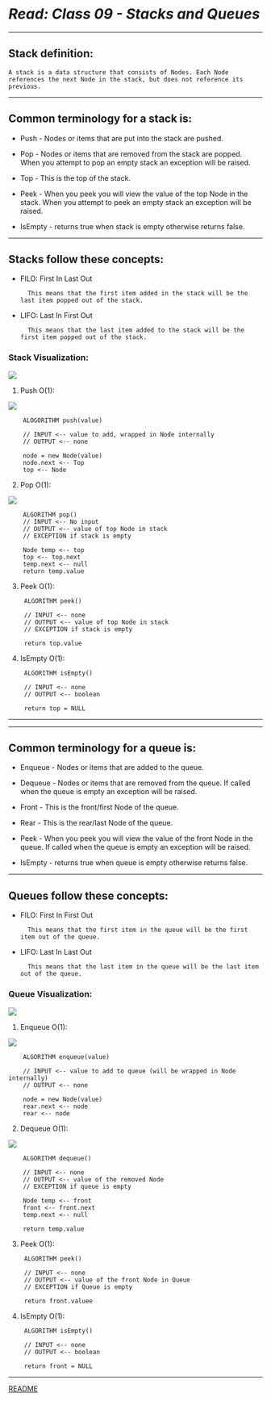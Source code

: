 # ***Read: Class 09 - Stacks and Queues***

***

## **Stack definition:**

    A stack is a data structure that consists of Nodes. Each Node references the next Node in the stack, but does not reference its previous.

***

## **Common terminology for a stack is:**

- Push - Nodes or items that are put into the stack are pushed.

- Pop - Nodes or items that are removed from the stack are popped. When you attempt to pop an empty stack an exception will be raised.

- Top - This is the top of the stack.

- Peek - When you peek you will view the value of the top Node in the stack. When you attempt to peek an empty stack an exception will be raised.

- IsEmpty - returns true when stack is empty otherwise returns false.

***

## **Stacks follow these concepts:**

- FILO: First In Last Out

        This means that the first item added in the stack will be the last item popped out of the stack.


- LIFO: Last In First Out

        This means that the last item added to the stack will be the first item popped out of the stack.

### **Stack Visualization:**

![](./Class-08%20images/stack1.png)

1. Push O(1):

![](./Class-08%20images/pushStack3.png)

        ALOGORITHM push(value)

        // INPUT <-- value to add, wrapped in Node internally
        // OUTPUT <-- none

        node = new Node(value)
        node.next <-- Top
        top <-- Node


2. Pop O(1):

![](./Class-08%20images/popStack4.png)

        ALGORITHM pop()
        // INPUT <-- No input
        // OUTPUT <-- value of top Node in stack
        // EXCEPTION if stack is empty

        Node temp <-- top
        top <-- top.next
        temp.next <-- null
        return temp.value

3. Peek O(1):

        ALGORITHM peek()

        // INPUT <-- none
        // OUTPUT <-- value of top Node in stack
        // EXCEPTION if stack is empty

        return top.value

4. IsEmpty O(1):

        ALGORITHM isEmpty()

        // INPUT <-- none
        // OUTPUT <-- boolean

        return top = NULL

***

***

## **Common terminology for a queue is:**

- Enqueue - Nodes or items that are added to the queue.

- Dequeue - Nodes or items that are removed from the queue. If called when the queue is empty an exception will be raised.

- Front - This is the front/first Node of the queue.

- Rear - This is the rear/last Node of the queue.

- Peek - When you peek you will view the value of the front Node in the queue. If called when the queue is empty an exception will be raised.

- IsEmpty - returns true when queue is empty otherwise returns false.


***

## **Queues follow these concepts:**

- FILO: First In First Out

        This means that the first item in the queue will be the first item out of the queue.

- LIFO: Last In Last Out

        This means that the last item in the queue will be the last item out of the queue.

### **Queue Visualization:**

![](./Class-08%20images/Queue.png)

1. Enqueue O(1):

![](./Class-08%20images/Enqueue3.png)

        ALGORITHM enqueue(value)

        // INPUT <-- value to add to queue (will be wrapped in Node internally)
        // OUTPUT <-- none

        node = new Node(value)
        rear.next <-- node
        rear <-- node


2. Dequeue O(1):

![](./Class-08%20images/Dequeue3.png)

        ALGORITHM dequeue()

        // INPUT <-- none
        // OUTPUT <-- value of the removed Node
        // EXCEPTION if queue is empty

        Node temp <-- front
        front <-- front.next
        temp.next <-- null

        return temp.value

3. Peek O(1):

        ALGORITHM peek()

        // INPUT <-- none
        // OUTPUT <-- value of the front Node in Queue
        // EXCEPTION if Queue is empty

        return front.valuee

4. IsEmpty O(1):

        ALGORITHM isEmpty()

        // INPUT <-- none
        // OUTPUT <-- boolean

        return front = NULL

***

[README](README.md)

